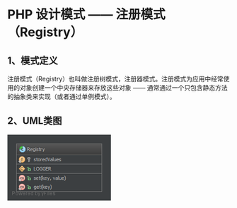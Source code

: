 # PHP 设计模式 —— 注册模式（Registry）

## 1、模式定义
注册模式（Registry）也叫做注册树模式，注册器模式。注册模式为应用中经常使用的对象创建一个中央存储器来存放这些对象 —— 通常通过一个只包含静态方法的抽象类来实现（或者通过单例模式）。

## 2、UML类图
![Registry.png](/static/images/Registry-UML.png)